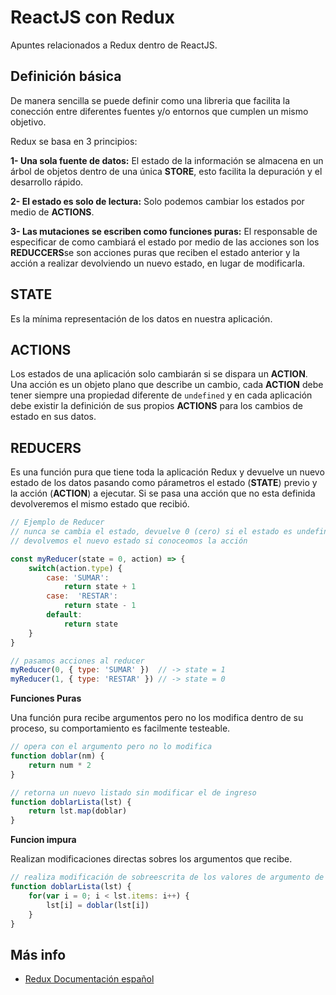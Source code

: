 # ReactJS con Redux

Apuntes relacionados a Redux dentro de ReactJS.

## Definición básica

De manera sencilla se puede definir como una libreria que facilita la conección entre diferentes fuentes y/o entornos que cumplen un mismo objetivo.

Redux se basa en 3 principios: 

**1- Una sola fuente de datos:** El estado de la información se almacena en un árbol de objetos dentro de una única **STORE**, esto facilita la depuración y el desarrollo rápido.

**2- El estado es solo de lectura:** Solo podemos cambiar los estados por medio de **ACTIONS**.

**3- Las mutaciones se escriben como funciones puras:** El responsable de especificar de como cambiará el estado por medio de las acciones son los **REDUCCERS**se son acciones puras que reciben el estado anterior y la acción a realizar devolviendo un nuevo estado, en lugar de modificarla.

## STATE

Es la mínima representación de los datos en nuestra aplicación.

## ACTIONS

Los estados de una aplicación solo cambiarán si se dispara un **ACTION**. Una acción es un objeto plano que describe un cambio, cada **ACTION** debe tener siempre una propiedad diferente de `undefined` y en cada aplicación debe existir la definición de sus propios **ACTIONS** para los cambios de estado en sus datos.

## REDUCERS

Es una función pura que tiene toda la aplicación Redux y devuelve un nuevo estado de los datos pasando como párametros el estado (**STATE**) previo y la acción (**ACTION**) a ejecutar. Si se pasa una acción que no esta definida devolveremos el mismo estado que recibió.

```js
// Ejemplo de Reducer
// nunca se cambia el estado, devuelve 0 (cero) si el estado es undefined
// devolvemos el nuevo estado si conoceomos la acción

const myReducer(state = 0, action) => {
    switch(action.type) {
        case: 'SUMAR':
            return state + 1
        case:  'RESTAR':
            return state - 1
        default: 
            return state
    }
}

// pasamos acciones al reducer
myReducer(0, { type: 'SUMAR' })  // -> state = 1
myReducer(1, { type: 'RESTAR' }) // -> state = 0
```


**Funciones Puras**

Una función pura recibe argumentos pero no los modifica dentro de su proceso, su comportamiento es facilmente testeable.

```js
// opera con el argumento pero no lo modifica
function doblar(nm) {
    return num * 2
}

// retorna un nuevo listado sin modificar el de ingreso
function doblarLista(lst) {
    return lst.map(doblar)
}
```

**Funcion impura**

Realizan modificaciones directas sobres los argumentos que recibe.

```js
// realiza modificación de sobreescrita de los valores de argumento de entrada
function doblarLista(lst) {
    for(var i = 0; i < lst.items: i++) {
        lst[i] = doblar(lst[i])
    }
}
```

## Más info

- [Redux Documentación español](https://es.redux.js.org/)